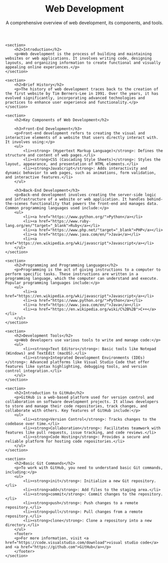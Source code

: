 <!DOCTYPE html>
<html lang="en">
<head>
    <meta charset="UTF-8">
    <meta name="viewport" content="width=device-width, initial-scale=1.0">
    <title>Web Development</title>
</head>
<body>
    <header>
        <h1>Web Development</h1>
        <p>A comprehensive overview of web development, its components, and tools.</p>
    </header>

    <section>
        <h2>Introduction</h2>
        <p>Web development is the process of building and maintaining websites or web applications. It involves writing code, designing layouts, and organizing information to create functional and visually appealing online experiences.</p>
    </section>

    <section>
        <h2>Brief History</h2>
        <p>The history of web development traces back to the creation of the first website by Tim Berners-Lee in 1991. Over the years, it has evolved significantly, incorporating advanced technologies and practices to enhance user experience and functionality.</p>
    </section>

    <section>
        <h2>Key Components of Web Development</h2>

        <h3>Front-End Development</h3>
        <p>Front-end development refers to creating the visual and interactive elements of a website that users directly interact with. It involves using:</p>
        <ul>
            <li><strong> (Hypertext Markup Language)</strong>: Defines the structure and content of web pages.</li>
            <li><strong>CSS (Cascading Style Sheets)</strong>: Styles the layout, appearance, and presentation of HTML elements.</li>
            <li><strong>JavaScript</strong>: Adds interactivity and dynamic behavior to web pages, such as animations, form validation, and interactive features.</li>
        </ul>

        <h3>Back-End Development</h3>
        <p>Back-end development involves creating the server-side logic and infrastructure of a website or web application. It handles behind-the-scenes functionality that powers the front-end and manages data. Common programming languages used include:</p>
        <ul>
            <li><a href="https://www.python.org/">Python</a></li>
            <li><a href="https://www.ruby-lang.org/en/"target="_blank">Ruby</a></li>
            <li><a href="https://www.php.net/"target="_blank">PHP</a></li>
            <li><a href="https://www.java.com/en/">Java</a></li>
            <li><a href="https://en.wikipedia.org/wki/javascript">Javascript</a></li>
        </ul>
    </section>

    <section>
        <h2>Programming and Programming Languages</h2>
        <p>Programming is the act of giving instructions to a computer to perform specific tasks. These instructions are written in a programming language, which the computer can understand and execute. Popular programming languages include:</p>
        <ul>
            <li><a href="https://en.wikipedia.org/wki/javascript">Javascript</a></li>
            <li><a href="https://www.python.org/">Python</a></li>
            <li><a href="https://www.java.com/en/">Java</a></li>
            <li><a href="https://en.wikipedia.org/wiki/C%2B%2B">C++</a></li>
        </ul>
    </section>

    <section>
        <h2>Development Tools</h2>
        <p>Web developers use various tools to write and manage code:</p>
        <ul>
            <li><strong>Text Editors</strong>: Basic tools like Notepad (Windows) and TextEdit (macOS).</li>
            <li><strong>Integrated Development Environments (IDEs)</strong>: Advanced platforms like Visual Studio Code that offer features like syntax highlighting, debugging tools, and version control integration.</li>
        </ul>
    </section>

    <section>
        <h2>Introduction to GitHub</h2>
        <p>GitHub is a web-based platform used for version control and collaboration on software development projects. It allows developers to store and manage their code repositories, track changes, and collaborate with others. Key features of GitHub include:</p>
        <ul>
            <li><strong>Version Control</strong>: Tracks changes to the codebase over time.</li>
            <li><strong>Collaboration</strong>: Facilitates teamwork with features like pull requests, issue tracking, and code reviews.</li>
            <li><strong>Code Hosting</strong>: Provides a secure and reliable platform for hosting code repositories.</li>
        </ul>
    </section>

    <section>
        <h2>Basic Git Commands</h2>
        <p>To work with GitHub, you need to understand basic Git commands, including:</p>
        <ul>
            <li><strong>init</strong>: Initialize a new Git repository.</li>
            <li><strong>add</strong>: Add files to the staging area.</li>
            <li><strong>commit</strong>: Commit changes to the repository.</li>
            <li><strong>push</strong>: Push changes to a remote repository.</li>
            <li><strong>pull</strong>: Pull changes from a remote repository.</li>
            <li><strong>clone</strong>: Clone a repository into a new directory.</li>
        </ul>
        <footer>
        <p>For more information, visit <a href="https://code.visualstudio.com/download">visual studio code</a> and <a href="https://github.com">GitHub</a></p>
        </footer>
    </section>
</body>
</html>

